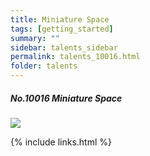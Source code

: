 ```yaml
---
title: Miniature Space 
tags: [getting_started]
summary: ""
sidebar: talents_sidebar
permalink: talents_10016.html
folder: talents
---
```



##### No.10016 Miniature Space 
![](https://yt3.ggpht.com/ytc/AKedOLSb_EqMtjXasU6Pkqu7DhVu5H43NTTE-sMAl9IcCA=s176-c-k-c0x00ffffff-no-rj)





{% include links.html %}
